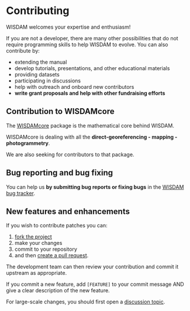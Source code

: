 # Contributing

WISDAM welcomes your expertise and enthusiasm!

If you are not a developer, there are many other possibilities that do not require programming skills to help WISDAM to evolve.
You can also contribute by:
* extending the manual
* develop tutorials, presentations, and other educational materials
* providing datasets
* participating in discussions
* help with outreach and onboard new contributors
* **write grant proposals and help with other fundraising efforts**

## Contribution to WISDAMcore
The [WISDAMcore](https://github.com/WISDAMapp/WISDAMcore) package is the mathematical core behind WISDAM. 

WISDAMcore is dealing with all the **direct-georeferencing - mapping - photogrammetry**.

We are also seeking for contributors to that package.

## Bug reporting and bug fixing

You can help us **by submitting bug reports or fixing bugs** in the [WISDAM bug tracker](https://github.com/WISDAMapp/WISDAM/issues/).

## New features and enhancements

If you wish to contribute patches you can:

1. [fork the project](https://help.github.com/forking/)
2. make your changes
3. commit to your repository
4. and then [create a pull request](https://help.github.com/articles/creating-a-pull-request-from-a-fork/).

 The development team can then review your contribution and commit it upstream as appropriate.

If you commit a new feature, add `[FEATURE]` to your commit message AND give a clear description of the new feature. 

For large-scale changes, you should first open a [discussion topic](https://github.com/WISDAMapp/WISDAM/discussions/categories/ideas).
